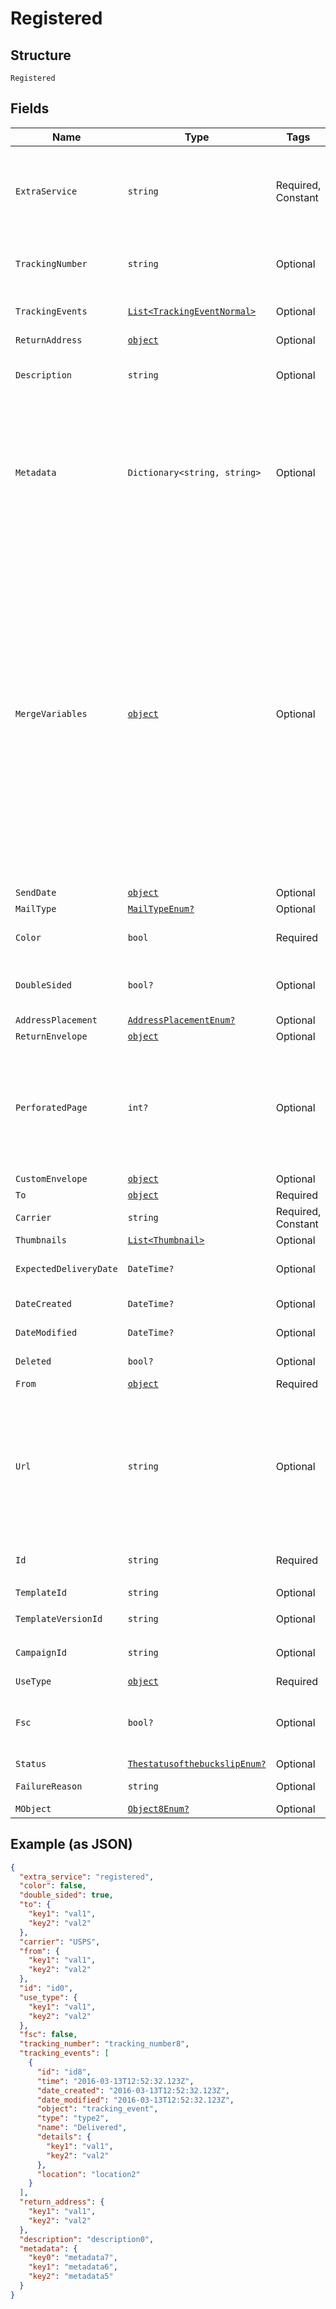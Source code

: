 
# Registered

## Structure

`Registered`

## Fields

| Name | Type | Tags | Description |
|  --- | --- | --- | --- |
| `ExtraService` | `string` | Required, Constant | Add an extra service to your letter. See <a href="https://www.lob.com/pricing/print-mail#compare" target="_blank">pricing</a> for extra costs incurred.<br><br>* registered - provides tracking and confirmation for international addresses<br>**Default**: `"registered"` |
| `TrackingNumber` | `string` | Optional | The tracking number will appear here when it becomes available.<br>Dummy tracking numbers are not created in test mode. |
| `TrackingEvents` | [`List<TrackingEventNormal>`](../../doc/models/tracking-event-normal.md) | Optional | Tracking events are not populated for registered letters.<br>**Constraints**: *Maximum Items*: `0` |
| `ReturnAddress` | [`object`](../../doc/models/m-object-enum.md) | Optional | - |
| `Description` | `string` | Optional | An internal description that identifies this resource. Must be no longer than 255 characters.<br>**Constraints**: *Maximum Length*: `255` |
| `Metadata` | `Dictionary<string, string>` | Optional | Use metadata to store custom information for tagging and labeling back to your internal systems. Must be an object with up to 20 key-value pairs. Keys must be at most 40 characters and values must be at most 500 characters. Neither can contain the characters `"` and `\`. i.e. '{"customer_id" : "NEWYORK2015"}' Nested objects are not supported.  See [Metadata](#section/Metadata) for more information. |
| `MergeVariables` | [`object`](../../doc/models/m-object-enum.md) | Optional | You can input a merge variable payload object to your template to render dynamic content. For example, if you have a template like: `{{variable_name}}`, pass in `{"variable_name": "Harry"}` to render `Harry`. `merge_variables` must be an object. Any type of value is accepted as long as the object is valid JSON; you can use `strings`, `numbers`, `booleans`, `arrays`, `objects`, or `null`. The max length of the object is 25,000 characters. If you call `JSON.stringify` on your object, it can be no longer than 25,000 characters. Your variable names cannot contain any whitespace or any of the following special characters: `!`, `"`, `#`, `%`, `&`, `'`, `(`, `)`, `*`, `+`, `,`, `/`, `;`, `<`, `=`, `>`, `@`, `[`, `\`, `]`, `^`, `````, `{`, `\|`, `}`, `~`. More instructions can be found in <a href="https://help.lob.com/print-and-mail/designing-mail-creatives/dynamic-personalization#using-html-and-merge-variables-10" target="_blank">our guide to using html and merge variables</a>. Depending on your <a href="https://dashboard.lob.com/#/settings/account" target="_blank">Merge Variable strictness</a> setting, if you define variables in your HTML but do not pass them here, you will either receive an error or the variable will render as an empty string. |
| `SendDate` | [`object`](../../doc/models/m-object-enum.md) | Optional | - |
| `MailType` | [`MailTypeEnum?`](../../doc/models/mail-type-enum.md) | Optional | - |
| `Color` | `bool` | Required | Set this key to `true` if you would like to print in color. Set to `false` if you would like to print in black and white. |
| `DoubleSided` | `bool?` | Optional | Set this attribute to `true` for double sided printing, or `false` for for single sided printing. Defaults to `true`.<br>**Default**: `true` |
| `AddressPlacement` | [`AddressPlacementEnum?`](../../doc/models/address-placement-enum.md) | Optional | - |
| `ReturnEnvelope` | [`object`](../../doc/models/m-object-enum.md) | Optional | - |
| `PerforatedPage` | `int?` | Optional | Required if `return_envelope` is `true`. The number of the page that should be perforated for use with the return envelope. Must be greater than or equal to `1`. The blank page added by `address_placement=insert_blank_page` will be ignored when considering the perforated page number. To see how perforation will impact your letter design, view our <a href="https://s3-us-west-2.amazonaws.com/public.lob.com/assets/templates/letter_perf_template.pdf" target="_blank">perforation guide</a>. |
| `CustomEnvelope` | [`object`](../../doc/models/m-object-enum.md) | Optional | - |
| `To` | [`object`](../../doc/models/m-object-enum.md) | Required | - |
| `Carrier` | `string` | Required, Constant | **Default**: `"USPS"` |
| `Thumbnails` | [`List<Thumbnail>`](../../doc/models/thumbnail.md) | Optional | - |
| `ExpectedDeliveryDate` | `DateTime?` | Optional | A date in YYYY-MM-DD format of the mailpiece's expected delivery date based on its `send_date`. |
| `DateCreated` | `DateTime?` | Optional | A timestamp in ISO 8601 format of the date the resource was created. |
| `DateModified` | `DateTime?` | Optional | A timestamp in ISO 8601 format of the date the resource was last modified. |
| `Deleted` | `bool?` | Optional | Only returned if the resource has been successfully deleted. |
| `From` | [`object`](../../doc/models/m-object-enum.md) | Required | - |
| `Url` | `string` | Optional | A [signed link](#section/Asset-URLs) served over HTTPS. The link returned will expire in 30 days to prevent mis-sharing. Each time a GET request is initiated, a new signed URL will be generated.<br>**Constraints**: *Pattern*: `^https://lob-assets\.com/(letters\|postcards\|bank-accounts\|checks\|self-mailers\|cards)/[a-z]{3,4}_[a-z0-9]{15,16}(\.pdf\|_thumb_[a-z]+_[0-9]+\.png)\?(version=[a-z0-9-]*&)?expires=[0-9]{10}&signature=[a-zA-Z0-9-_]+$` |
| `Id` | `string` | Required | Unique identifier prefixed with `ltr_`.<br>**Constraints**: *Pattern*: `^ltr_[a-zA-Z0-9]+$` |
| `TemplateId` | `string` | Optional | **Constraints**: *Pattern*: `^tmpl_[a-zA-Z0-9]+$` |
| `TemplateVersionId` | `string` | Optional | **Constraints**: *Pattern*: `^vrsn_[a-zA-Z0-9]+$` |
| `CampaignId` | `string` | Optional | The unique ID of the associated campaign if the resource was generated from a campaign. |
| `UseType` | [`object`](../../doc/models/m-object-enum.md) | Required | - |
| `Fsc` | `bool?` | Optional | This is in beta. Contact support@lob.com or your account contact to learn more. Not available for `A4` letter size.<br>**Default**: `false` |
| `Status` | [`ThestatusofthebuckslipEnum?`](../../doc/models/thestatusofthebuckslip-enum.md) | Optional | - |
| `FailureReason` | `string` | Optional | A string describing the reason for failure if the letter failed to render. |
| `MObject` | [`Object8Enum?`](../../doc/models/object-8-enum.md) | Optional | - |

## Example (as JSON)

```json
{
  "extra_service": "registered",
  "color": false,
  "double_sided": true,
  "to": {
    "key1": "val1",
    "key2": "val2"
  },
  "carrier": "USPS",
  "from": {
    "key1": "val1",
    "key2": "val2"
  },
  "id": "id0",
  "use_type": {
    "key1": "val1",
    "key2": "val2"
  },
  "fsc": false,
  "tracking_number": "tracking_number8",
  "tracking_events": [
    {
      "id": "id8",
      "time": "2016-03-13T12:52:32.123Z",
      "date_created": "2016-03-13T12:52:32.123Z",
      "date_modified": "2016-03-13T12:52:32.123Z",
      "object": "tracking_event",
      "type": "type2",
      "name": "Delivered",
      "details": {
        "key1": "val1",
        "key2": "val2"
      },
      "location": "location2"
    }
  ],
  "return_address": {
    "key1": "val1",
    "key2": "val2"
  },
  "description": "description0",
  "metadata": {
    "key0": "metadata7",
    "key1": "metadata6",
    "key2": "metadata5"
  }
}
```

